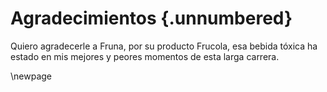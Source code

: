 # Agradecimientos {.unnumbered}

<!-- This is for acknowledging all of the people who helped out -->

Quiero agradecerle a Fruna, por su producto Frucola, esa bebida tóxica ha estado en mis mejores y peores momentos de esta larga carrera.

<!-- Use the \newpage command to force a new page -->

\newpage
